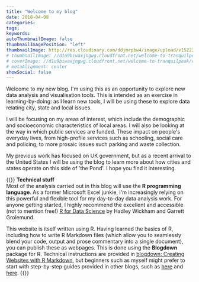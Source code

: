 ```yaml
---
title: "Welcome to my blog"
date: 2018-04-08
categories:
tags:
keywords:
autoThumbnailImage: false
thumbnailImagePosition: "left"
thumbnailImage: http://res.cloudinary.com/ddjmrpbw4/image/upload/v1522258400/London.jpg
# thumbnailImage: //d1u9biwaxjngwg.cloudfront.net/welcome-to-tranquilpeak/city-750.jpg
# coverImage: //d1u9biwaxjngwg.cloudfront.net/welcome-to-tranquilpeak/city.jpg
# metaAlignment: center
showSocial: false
---
```


Welcome to my new blog. I'm using this as an opportunity to explore new data analysis and visualisation tools. This is intended as an exercise in learning-by-doing: as I learn new tools, I will be using these to explore data relating city, state and local issues.

<!--more-->
I will be focusing on my areas of interest, which include the demographic and socioeconomic characteristics of local areas. I will also be looking at the way in which public services are funded. These impact on people's everyday lives, from high-profile services such as schooling, social care and policing, to more prosaic issues such parking and waste collection.

My previous work has focused on UK government, but as a recent arrival to the United States I will be using the blog to learn more about how cities and states operate on this side of 'the Pond'.  I hope you find it interesting.  

{{<alert info>}}
__Technical stuff__  
Most of the analysis carried out in this blog will use the __R programming language__. As a former Microsoft Excel junkie, I'm increasingly relying on this powerful and flexible tool for my day-to-day data analysis work. For anyone getting started, I highly recommend the excellent and accessible (not to mention free!) [R for Data Science](http://r4ds.had.co.nz/) by Hadley Wickham and Garrett Grolemund.

This website is itself written using R. Having learned the basics of R, including how to write R Markdown files (which allow you to seamlessly blend your code, output and prose commentary into a single document), you can publish these as webpages. This is done using the __Blogdown__ package for R. Technical instructions are provided in [blogdown: Creating Websites with R Markdown](https://bookdown.org/yihui/blogdown/), but beginners such as myself might prefer to start with step-by-step guides provided in other blogs, such as [here](http://jonthegeek.com/2018/02/27/blogging-in-ten-minutes/) and [here](http://mcdussault.rbind.io/post/building-your-blog-using-blogdown/).
{{</alert>}}
